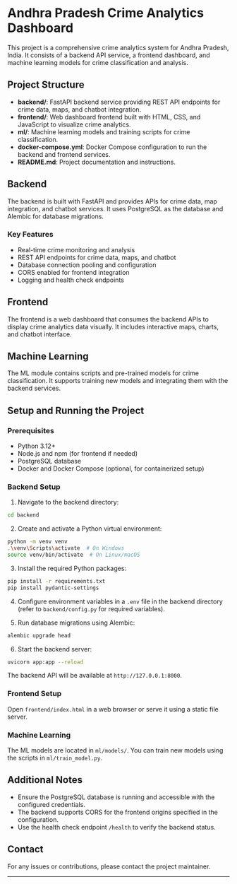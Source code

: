 # Andhra Pradesh Crime Analytics Dashboard

This project is a comprehensive crime analytics system for Andhra Pradesh, India. It consists of a backend API service, a frontend dashboard, and machine learning models for crime classification and analysis.

## Project Structure

- **backend/**: FastAPI backend service providing REST API endpoints for crime data, maps, and chatbot integration.
- **frontend/**: Web dashboard frontend built with HTML, CSS, and JavaScript to visualize crime analytics.
- **ml/**: Machine learning models and training scripts for crime classification.
- **docker-compose.yml**: Docker Compose configuration to run the backend and frontend services.
- **README.md**: Project documentation and instructions.

## Backend

The backend is built with FastAPI and provides APIs for crime data, map integration, and chatbot services. It uses PostgreSQL as the database and Alembic for database migrations.

### Key Features

- Real-time crime monitoring and analysis
- REST API endpoints for crime data, maps, and chatbot
- Database connection pooling and configuration
- CORS enabled for frontend integration
- Logging and health check endpoints

## Frontend

The frontend is a web dashboard that consumes the backend APIs to display crime analytics data visually. It includes interactive maps, charts, and chatbot interface.

## Machine Learning

The ML module contains scripts and pre-trained models for crime classification. It supports training new models and integrating them with the backend services.

## Setup and Running the Project

### Prerequisites

- Python 3.12+
- Node.js and npm (for frontend if needed)
- PostgreSQL database
- Docker and Docker Compose (optional, for containerized setup)

### Backend Setup

1. Navigate to the backend directory:

```bash
cd backend
```

2. Create and activate a Python virtual environment:

```bash
python -m venv venv
.\venv\Scripts\activate  # On Windows
source venv/bin/activate  # On Linux/macOS
```

3. Install the required Python packages:

```bash
pip install -r requirements.txt
pip install pydantic-settings
```

4. Configure environment variables in a `.env` file in the backend directory (refer to `backend/config.py` for required variables).

5. Run database migrations using Alembic:

```bash
alembic upgrade head
```

6. Start the backend server:

```bash
uvicorn app:app --reload
```

The backend API will be available at `http://127.0.0.1:8000`.

### Frontend Setup

Open `frontend/index.html` in a web browser or serve it using a static file server.

### Machine Learning

The ML models are located in `ml/models/`. You can train new models using the scripts in `ml/train_model.py`.

## Additional Notes

- Ensure the PostgreSQL database is running and accessible with the configured credentials.
- The backend supports CORS for the frontend origins specified in the configuration.
- Use the health check endpoint `/health` to verify the backend status.

## Contact

For any issues or contributions, please contact the project maintainer.

---

